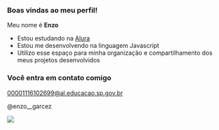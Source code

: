 ### Boas vindas ao meu perfil! 

Meu nome é **Enzo**

- Estou estudando na [Alura](https:\\www.alura.com.br)
- Estou me desenvolvendo na linguagem Javascript
- Utilizo esse espaço para minha organização e compartilhamento dos meus projetos desenvolvidos

### Você entra em contato comigo

00001116102699@al.educacao.sp.gov.br

@enzo__garcez

![](https://media1.tenor.com/m/YI8qKFBUlc8AAAAC/monkey-winston.gif)
